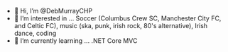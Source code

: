 - 👋 Hi, I’m @DebMurrayCHP
- 👀 I’m interested in ... Soccer (Columbus Crew SC, Manchester City FC, and Celtic FC), music (ska, punk, irish rock, 80's alternative), Irish dance, coding
- 🌱 I’m currently learning ... .NET Core MVC

<!---
DebMurrayCHP/DebMurrayCHP is a ✨ special ✨ repository because its `README.md` (this file) appears on your GitHub profile.
You can click the Preview link to take a look at your changes.
--->
